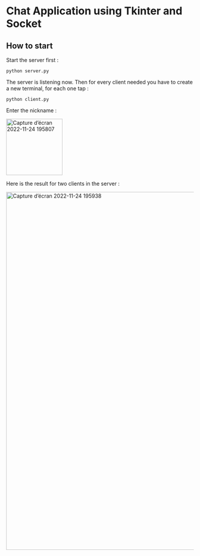 # Chat Application using Tkinter and Socket

## How to start 

Start the server first  :
```
python server.py
```
The server is listening now.
Then for every client needed you have to create a new terminal, for each one tap :
``` 
python client.py
```
Enter the nickname :

<img width="151" alt="Capture d’écran 2022-11-24 195807" src="https://user-images.githubusercontent.com/85368764/203854410-a4138c79-924c-49d6-af59-607b07986d94.png">

Here is the result for two clients in the server :

<img width="959" alt="Capture d’écran 2022-11-24 195938" src="https://user-images.githubusercontent.com/85368764/203854430-ea644df6-3de8-4f73-a657-6f16f77c00f4.png">
